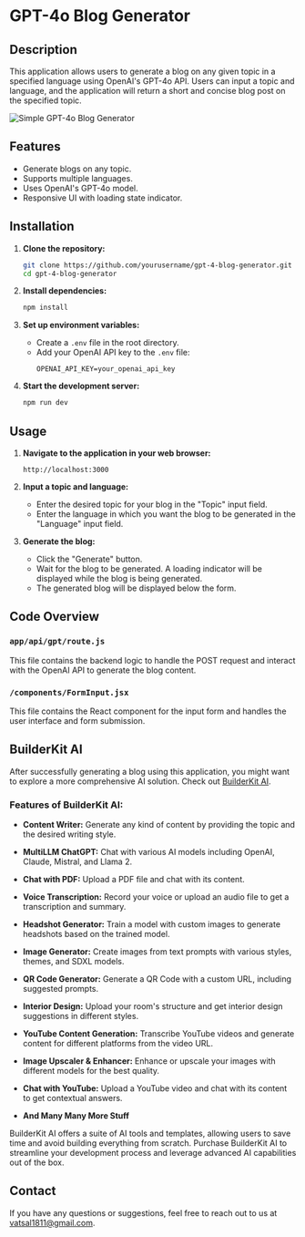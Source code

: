 # GPT-4o Blog Generator

## Description

This application allows users to generate a blog on any given topic in a specified language using OpenAI's GPT-4o API. Users can input a topic and language, and the application will return a short and concise blog post on the specified topic.

<picture>
  <img alt="Simple GPT-4o Blog Generator" src="https://utfs.io/f/b1db7341-741f-4321-9fe0-4343f9723ce4-2qg.png" />
</picture>

## Features

- Generate blogs on any topic.
- Supports multiple languages.
- Uses OpenAI's GPT-4o model.
- Responsive UI with loading state indicator.

## Installation

1. **Clone the repository:**

   ```bash
   git clone https://github.com/yourusername/gpt-4-blog-generator.git
   cd gpt-4-blog-generator
   ```

2. **Install dependencies:**

   ```bash
   npm install
   ```

3. **Set up environment variables:**

   - Create a `.env` file in the root directory.
   - Add your OpenAI API key to the `.env` file:
     ```env
     OPENAI_API_KEY=your_openai_api_key
     ```

4. **Start the development server:**

   ```bash
   npm run dev
   ```

## Usage

1. **Navigate to the application in your web browser:**

   ```
   http://localhost:3000
   ```

2. **Input a topic and language:**

   - Enter the desired topic for your blog in the "Topic" input field.
   - Enter the language in which you want the blog to be generated in the "Language" input field.

3. **Generate the blog:**
   - Click the "Generate" button.
   - Wait for the blog to be generated. A loading indicator will be displayed while the blog is being generated.
   - The generated blog will be displayed below the form.

## Code Overview

### `app/api/gpt/route.js`

This file contains the backend logic to handle the POST request and interact with the OpenAI API to generate the blog content.

### `/components/FormInput.jsx`

This file contains the React component for the input form and handles the user interface and form submission.

## BuilderKit AI

After successfully generating a blog using this application, you might want to explore a more comprehensive AI solution. Check out [BuilderKit AI](https://www.builderkit.ai/).

### Features of BuilderKit AI:

- **Content Writer:** Generate any kind of content by providing the topic and the desired writing style.

- **MultiLLM ChatGPT:** Chat with various AI models including OpenAI, Claude, Mistral, and Llama 2.

- **Chat with PDF:** Upload a PDF file and chat with its content.

- **Voice Transcription:** Record your voice or upload an audio file to get a transcription and summary.

- **Headshot Generator:** Train a model with custom images to generate headshots based on the trained model.

- **Image Generator:** Create images from text prompts with various styles, themes, and SDXL models.

- **QR Code Generator:** Generate a QR Code with a custom URL, including suggested prompts.

- **Interior Design:** Upload your room's structure and get interior design suggestions in different styles.

- **YouTube Content Generation:** Transcribe YouTube videos and generate content for different platforms from the video URL.

- **Image Upscaler & Enhancer:** Enhance or upscale your images with different models for the best quality.

- **Chat with YouTube:** Upload a YouTube video and chat with its content to get contextual answers.

- **And Many Many More Stuff**

BuilderKit AI offers a suite of AI tools and templates, allowing users to save time and avoid building everything from scratch. Purchase BuilderKit AI to streamline your development process and leverage advanced AI capabilities out of the box.

## Contact

If you have any questions or suggestions, feel free to reach out to us at [vatsal1811@gmail.com](mailto:vatsal1811@gmail.com).
